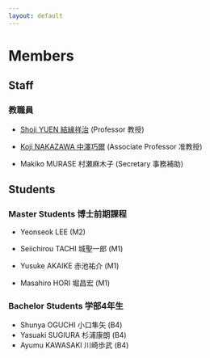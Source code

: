 ```yaml
---
layout: default
---
```

# Members

## <a name="staff"></a>Staff
### 教職員

* [Shoji YUEN 結縁祥治](yuen) (Professor 教授)
* [Koji NAKAZAWA 中澤巧爾](https://knaknak.github.io) (Associate Professor 准教授)

* Makiko MURASE 村瀬麻木子 (Secretary 事務補助)

## <a name="students"></a>Students

### Master Students 博士前期課程

* Yeonseok LEE (M2)

* Seiichirou TACHI 城聖一郎 (M1)
* Yusuke AKAIKE 赤池祐介 (M1)
* Masahiro HORI 堀昌宏 (M1)

### Bachelor Students 学部4年生

* Shunya OGUCHI 小口隼矢 (B4)
* Yasuaki SUGIURA 杉浦康朗 (B4)
* Ayumu KAWASAKI 川崎歩武 (B4)

<!--[back](./)-->
